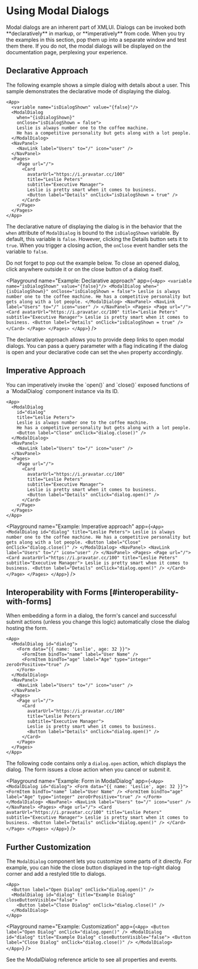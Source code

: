 # Using Modal Dialogs

<Callout type="info" emoji="💡">
  Modal dialogs are an inherent part of XMLUI. Dialogs can be invoked both **declaratively** in markup, or **imperatively** from code.
</Callout>

<Callout type="warning" emoji="💡">
When you try the examples in this section, pop them up into a separate window and test them there. If you do not, the modal dialogs will be displayed on the documentation page, perplexing your experience.
</Callout>

## Declarative Approach

The following example shows a simple dialog with details about a user. This sample demonstrates the declarative mode of displaying the dialog.

```xmlui copy /when="{isDialogShown}"/ /onClose="isDialogShown = false"/ /onClick="isDialogShown = true"/
<App>
  <variable name="isDialogShown" value="{false}"/>
  <ModalDialog
    when="{isDialogShown}"
    onClose="isDialogShown = false">
    Leslie is always number one to the coffee machine.
    He has a competitive personality but gets along with a lot people.
  </ModalDialog>
  <NavPanel>
    <NavLink label="Users" to="/" icon="user" />
  </NavPanel>
  <Pages>
    <Page url="/">
      <Card
        avatarUrl="https://i.pravatar.cc/100"
        title="Leslie Peters"
        subtitle="Executive Manager">
        Leslie is pretty smart when it comes to business.
        <Button label="Details" onClick="isDialogShown = true" />
      </Card>
    </Page>
  </Pages>
</App>
```

The declarative nature of displaying the dialog is in the behavior that the `when` attribute of `ModalDialog` is bound to the `isDialogShown` variable. By default, this variable is `false`. However, clicking the Details button sets it to `true`. When you trigger a closing action, the `onClose` event handler sets the variable to `false`.

<Callout type="info" emoji="📔">
Do not forget to pop out the example below. To close an opened dialog, click anywhere outside it or on the close button of a dialog itself.
</Callout>

<Playground
  name="Example: Declarative approach"
  app={`
    <App>
      <variable name="isDialogShown" value="{false}"/>
      <ModalDialog
        when="{isDialogShown}"
        onClose="isDialogShown = false">
        Leslie is always number one to the coffee machine.
        He has a competitive personality but gets along with a lot people.
      </ModalDialog>
      <NavPanel>
        <NavLink label="Users" to="/" icon="user" />
      </NavPanel>
      <Pages>
        <Page url="/">
          <Card
            avatarUrl="https://i.pravatar.cc/100"
            title="Leslie Peters"
            subtitle="Executive Manager">
            Leslie is pretty smart when it comes to business.
            <Button label="Details" onClick="isDialogShown = true" />
          </Card>
        </Page>
      </Pages>
    </App>
  `}
/>

The declarative approach allows you to provide deep links to open modal dialogs. You can pass a query parameter with a flag indicating if the dialog is open and your declarative code can set the `when` property accordingly.

## Imperative Approach

<Callout type="info" emoji="💡">
  You can imperatively invoke the `open()` and `close()` exposed functions of a `ModalDialog` component instance via its ID.
</Callout>

```xmlui copy {3} /onClick="dialog.open()"/ /onClick="dialog.close()"/
<App>
  <ModalDialog
    id="dialog"
    title="Leslie Peters">
    Leslie is always number one to the coffee machine.
    He has a competitive personality but gets along with a lot people.
    <Button label="Close" onClick="dialog.close()" />
  </ModalDialog>
  <NavPanel>
    <NavLink label="Users" to="/" icon="user" />
  </NavPanel>
  <Pages>
    <Page url="/">
      <Card
        avatarUrl="https://i.pravatar.cc/100"
        title="Leslie Peters"
        subtitle="Executive Manager">
        Leslie is pretty smart when it comes to business.
        <Button label="Details" onClick="dialog.open()" />
      </Card>
    </Page>
  </Pages>
</App>
```

<Playground
  name="Example: Imperative approach"
  app={`
  <App>
    <ModalDialog
      id="dialog"
      title="Leslie Peters">
      Leslie is always number one to the coffee machine.
      He has a competitive personality but gets along with a lot people.
      <Button label="Close" onClick="dialog.close()" />
    </ModalDialog>
    <NavPanel>
      <NavLink label="Users" to="/" icon="user" />
    </NavPanel>
    <Pages>
      <Page url="/">
        <Card
          avatarUrl="https://i.pravatar.cc/100"
          title="Leslie Peters"
          subtitle="Executive Manager">
          Leslie is pretty smart when it comes to business.
          <Button label="Details" onClick="dialog.open()" />
        </Card>
      </Page>
    </Pages>
  </App>
  `}
/>

## Interoperability with Forms [#interoperability-with-forms]

<Callout type="info" emoji="💡">
  When embedding a form in a dialog, the form's cancel and successful submit actions (unless you change this logic) automatically close the dialog hosting the form.
</Callout>

```xmlui copy {2-8} /onClick="dialog.open()"/
<App>
  <ModalDialog id="dialog">
    <Form data="{{ name: 'Leslie', age: 32 }}">
      <FormItem bindTo="name" label="User Name" />
      <FormItem bindTo="age" label="Age" type="integer" zeroOrPositive="true" />
    </Form>
  </ModalDialog>
  <NavPanel>
    <NavLink label="Users" to="/" icon="user" />
  </NavPanel>
  <Pages>
    <Page url="/">
      <Card
        avatarUrl="https://i.pravatar.cc/100"
        title="Leslie Peters"
        subtitle="Executive Manager">
        Leslie is pretty smart when it comes to business.
        <Button label="Details" onClick="dialog.open()" />
      </Card>
    </Page>
  </Pages>
</App>
```

The following code contains only a `dialog.open` action, which displays the dialog. The form issues a close action when you cancel or submit it.

<Playground
  name="Example: Form in ModalDialog"
  app={`
  <App>
    <ModalDialog id="dialog">
      <Form data="{{ name: 'Leslie', age: 32 }}">
        <FormItem bindTo="name" label="User Name" />
        <FormItem bindTo="age" label="Age" type="integer" zeroOrPositive="true" />
      </Form>
    </ModalDialog>
    <NavPanel>
      <NavLink label="Users" to="/" icon="user" />
    </NavPanel>
    <Pages>
      <Page url="/">
        <Card
          avatarUrl="https://i.pravatar.cc/100"
          title="Leslie Peters"
          subtitle="Executive Manager">
          Leslie is pretty smart when it comes to business.
          <Button label="Details" onClick="dialog.open()" />
        </Card>
      </Page>
    </Pages>
  </App>
  `}
/>

## Further Customization

The `ModalDialog` component lets you customize some parts of it directly. For example, you can hide the close button displayed in the top-right dialog corner and add a restyled title to dialogs.

```xmlui copy /closeButtonVisible="false"/
<App>
  <Button label="Open Dialog" onClick="dialog.open()" />
  <ModalDialog id="dialog" title="Example Dialog" closeButtonVisible="false">
    <Button label="Close Dialog" onClick="dialog.close()" />
  </ModalDialog>
</App>
```

<Playground
  name="Example: Customization"
  app={`
  <App>
    <Button label="Open Dialog" onClick="dialog.open()" />
    <ModalDialog id="dialog" title="Example Dialog" closeButtonVisible="false">
      <Button label="Close Dialog" onClick="dialog.close()" />
    </ModalDialog>
  </App>
  `}
/>

See the <SmartLink href={COMPONENT_MODALDIALOG}>ModalDialog reference article</SmartLink> to see all properties and events.
